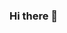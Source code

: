 ### Hi there 👋

<!--
**themockingjester/themockingjester** is a ✨ _special_ ✨ repository because its `README.md` (this file) appears on your GitHub profile.

Here are some ideas to get you started:

- 🔭 I’m currently working on Javascript and Node
- 🌱 I’m currently learning ...   Game Development
- 👯 I’m looking to collaborate on ...   Open Source Projects
- 🤔 I’m looking for help with ...
- 💬 Ask me about ...   Any Logic Of Development
- 📫 How to reach me: ...   yashmathur123123@gmail.com
- 😄 Pronouns: ...   Yash,He
- ⚡ Love to eat: ...  Pizza,Burger
-->
